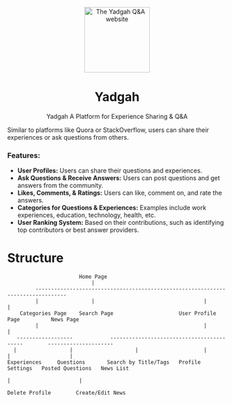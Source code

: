 <div align="center">

<p>
    <a href="#">
        <img width="150" src="https://github.com/BDadmehr0/Yadgah/blob/main/favicon.ico" alt="The Yadgah Q&A website">
    </a>
</p>

# Yadgah

Yadgah A Platform for Experience Sharing &amp; Q&amp;A

</div>

Similar to platforms like Quora or StackOverflow, users can share their experiences or ask questions from others.

### Features:

- **User Profiles:** Users can share their questions and experiences.
- **Ask Questions & Receive Answers:** Users can post questions and get answers from the community.
- **Likes, Comments, & Ratings:** Users can like, comment on, and rate the answers.
- **Categories for Questions & Experiences:** Examples include work experiences, education, technology, health, etc.
- **User Ranking System:** Based on their contributions, such as identifying top contributors or best answer providers.

# Structure

```
                       Home Page
                           |
         --------------------------------------------------------------------------------
         |                 |                                   |                        |
    Categories Page    Search Page                     User Profile Page          News Page
         |                                                     |                        |
   ------------------   		 ------------------------------------------        ---------------------
  |                 |                    |                     |                  |                   |
Experiences     Questions       Search by Title/Tags   Profile Settings   Posted Questions   News List
                                                                             |                      |
                                                                      Delete Profile        Create/Edit News
```
